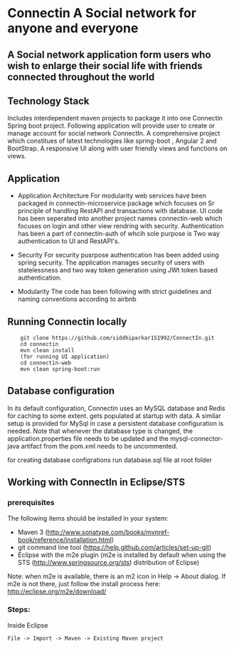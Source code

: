 # Connectin A Social network for anyone and everyone

## A Social network application form users who wish to enlarge their social life with friends connected throughout the world

## Technology Stack
Includes interdependent maven projects to package it into one Connectin Spring boot project. Following application will provide user to create or manage account for social network ConnectIn. A comprehensive project which constitues of latest technologies like spring-boot , Angular 2 and BootStrap. A responsive UI along with user friendly views and functions on views.

## Application 
* Application Architecture
	For modularity web services have been packaged in connectin-microservice package which focuses on Sr principle of handling RestAPI and transactions with database.
	UI code has been seperated into another project names connectin-web which focuses on login and other view rendring with security.
	Authentication has been a part of connectin-auth of whcih sole purpose is Two way authentication to UI and RestAPI's.

* Security
	For security pusrpose authentication has been added using spring security.
	The application manages security of users with statelessness and two way token generation using JWt token based authentication.

* Modularity
    The code has been following with strict guidelines and naming conventions according to airbnb

## Running Connectin locally
```
	git clone https://github.com/siddhiparkar151992/ConnectIn.git
	cd connectin
	mvn clean install
	(for running UI application)
	cd connectin-web
	mvn clean spring-boot:run

```



## Database configuration

In its default configuration, Connectin uses an MySQL database and Redis for caching to some extent.
gets populated at startup with data. A similar setup is provided for MySql in case a persistent database configuration is needed.
Note that whenever the database type is changed, the application.properties file needs to be updated and the mysql-connector-java artifact from the pom.xml needs to be uncommented.

for creating database configrations run database.sql file at root folder

## Working with ConnectIn in Eclipse/STS

### prerequisites
The following items should be installed in your system:
* Maven 3 (http://www.sonatype.com/books/mvnref-book/reference/installation.html)
* git command line tool (https://help.github.com/articles/set-up-git)
* Eclipse with the m2e plugin (m2e is installed by default when using the STS (http://www.springsource.org/sts) distribution of Eclipse)

Note: when m2e is available, there is an m2 icon in Help -> About dialog.
If m2e is not there, just follow the install process here: http://eclipse.org/m2e/download/


### Steps:
Inside Eclipse
```
File -> Import -> Maven -> Existing Maven project
```

